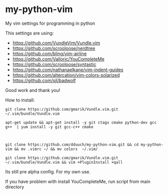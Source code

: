 # my-python-vim
My vim settings  for programming in python

This settings are using:
* https://github.com/VundleVim/Vundle.vim
* https://github.com/scrooloose/nerdtree
* https://github.com/bling/vim-airline
* https://github.com/Valloric/YouCompleteMe
* https://github.com/scrooloose/syntastic
* https://github.com/nathanaelkane/vim-indent-guides
* https://github.com/altercation/vim-colors-solarized
* https://github.com/sjl/badwolf


Good work and thank you!


How to install:



    git clone https://github.com/gmarik/Vundle.vim.git ~/.vim/bundle/Vundle.vim
    
    apt-get update && apt-get install -y git ctags cmake python-dev gcc g++  | yum install -y git gcc-c++ cmake



    git clone https://github.com/dduuch/my-python-vim.git && cd my-python-vim && mv .vimrc ~/ && mv colors  ~/.vim/

    git clone https://github.com/gmarik/Vundle.vim.git ~/.vim/bundle/Vundle.vim && vim +PluginInstall +qall




Its still pre alpha config.
For my own use.

If you have problem with install YouCompleteMe, run script from main directory
